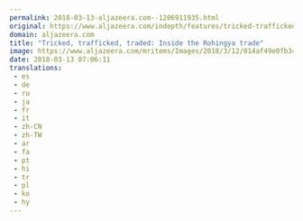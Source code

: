 ```yaml
---
permalink: 2018-03-13-aljazeera.com--1206911935.html
original: https://www.aljazeera.com/indepth/features/tricked-trafficked-traded-rohingya-trade-180312071402525.html
domain: aljazeera.com
title: "Tricked, trafficked, traded: Inside the Rohingya trade"
image: https://www.aljazeera.com/mritems/Images/2018/3/12/014af49e0fb34fc68ea1c49caf160d78_18.jpg
date: 2018-03-13 07:06:11
translations: 
 - es
 - de
 - ru
 - ja
 - fr
 - it
 - zh-CN
 - zh-TW
 - ar
 - fa
 - pt
 - hi
 - tr
 - pl
 - ko
 - hy
---
```


